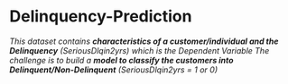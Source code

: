 # Delinquency-Prediction
*This dataset contains **characteristics of a customer/individual and the
Delinquency** (SeriousDlqin2yrs) which is the Dependent Variable*
*The challenge is to build a **model to classify the customers into Delinquent/Non-Delinquent**
(SeriousDlqin2yrs = 1 or 0)*
